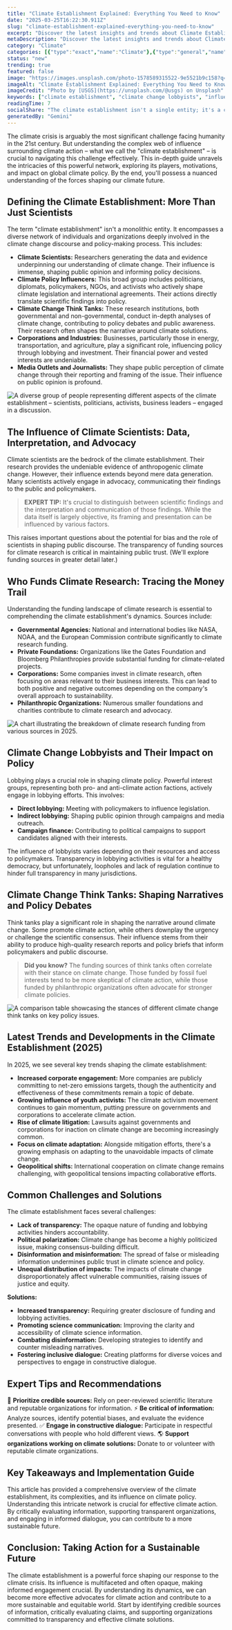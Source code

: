```yaml
---
title: "Climate Establishment Explained: Everything You Need to Know"
date: "2025-03-25T16:22:30.911Z"
slug: "climate-establishment-explained-everything-you-need-to-know"
excerpt: "Discover the latest insights and trends about Climate Establishment. This comprehensive guide covers everything you need to know about Climate Establishment in 2025."
metaDescription: "Discover the latest insights and trends about Climate Establishment. This comprehensive guide covers everything you need to know about Climate Establishmen..."
category: "Climate"
categories: [{"type":"exact","name":"Climate"},{"type":"general","name":"Politics"},{"type":"medium","name":"Policy Making"},{"type":"specific","name":"Carbon Pricing"},{"type":"niche","name":"Emissions Trading"}]
status: "new"
trending: true
featured: false
image: "https://images.unsplash.com/photo-1578589315522-9e5521b9c158?q=85&w=1200&fit=max&fm=webp&auto=compress"
imageAlt: "Climate Establishment Explained: Everything You Need to Know"
imageCredit: "Photo by [USGS](https://unsplash.com/@usgs) on Unsplash"
keywords: ["climate establishment", "climate change lobbyists", "influence of climate scientists", "climate policy influencers", "who funds climate research", "climate change think tanks", "buying climate change influence", "climate establishment funding", "climate denial funding sources", "impact of climate lobby groups"]
readingTime: 7
socialShare: "The climate establishment isn't a single entity; it's a complex web of influence, and understanding its various players – from scientists to corporations – is key to effective climate action.  Transparency is paramount."
generatedBy: "Gemini"
---
```




The climate crisis is arguably the most significant challenge facing humanity in the 21st century.  But understanding the complex web of influence surrounding climate action – what we call the "climate establishment" – is crucial to navigating this challenge effectively. This in-depth guide unravels the intricacies of this powerful network, exploring its players, motivations, and impact on global climate policy.  By the end, you'll possess a nuanced understanding of the forces shaping our climate future.

## Defining the Climate Establishment: More Than Just Scientists

The term "climate establishment" isn't a monolithic entity. It encompasses a diverse network of individuals and organizations deeply involved in the climate change discourse and policy-making process. This includes:

* **Climate Scientists:** Researchers generating the data and evidence underpinning our understanding of climate change. Their influence is immense, shaping public opinion and informing policy decisions.
* **Climate Policy Influencers:**  This broad group includes politicians, diplomats, policymakers, NGOs, and activists who actively shape climate legislation and international agreements.  Their actions directly translate scientific findings into policy.
* **Climate Change Think Tanks:** These research institutions, both governmental and non-governmental, conduct in-depth analyses of climate change, contributing to policy debates and public awareness.  Their research often shapes the narrative around climate solutions.
* **Corporations and Industries:**  Businesses, particularly those in energy, transportation, and agriculture, play a significant role, influencing policy through lobbying and investment.  Their financial power and vested interests are undeniable.
* **Media Outlets and Journalists:** They shape public perception of climate change through their reporting and framing of the issue. Their influence on public opinion is profound.

![A diverse group of people representing different aspects of the climate establishment – scientists, politicians, activists, business leaders – engaged in a discussion.](https://images.unsplash.com/photo-1552799446-159ba9523315?q=85&w=1200&fit=max&fm=webp&auto=compress)

## The Influence of Climate Scientists: Data, Interpretation, and Advocacy

Climate scientists are the bedrock of the climate establishment. Their research provides the undeniable evidence of anthropogenic climate change. However, their influence extends beyond mere data generation.  Many scientists actively engage in advocacy, communicating their findings to the public and policymakers.  

> **EXPERT TIP:**  It's crucial to distinguish between scientific findings and the interpretation and communication of those findings. While the data itself is largely objective, its framing and presentation can be influenced by various factors.

This raises important questions about the potential for bias and the role of scientists in shaping public discourse.  The transparency of funding sources for climate research is critical in maintaining public trust.  (We'll explore funding sources in greater detail later.)

## Who Funds Climate Research: Tracing the Money Trail

Understanding the funding landscape of climate research is essential to comprehending the climate establishment's dynamics.  Sources include:

* **Governmental Agencies:** National and international bodies like NASA, NOAA, and the European Commission contribute significantly to climate research funding.
* **Private Foundations:** Organizations like the Gates Foundation and Bloomberg Philanthropies provide substantial funding for climate-related projects.
* **Corporations:**  Some companies invest in climate research, often focusing on areas relevant to their business interests. This can lead to both positive and negative outcomes depending on the company's overall approach to sustainability.
* **Philanthropic Organizations:** Numerous smaller foundations and charities contribute to climate research and advocacy.

![A chart illustrating the breakdown of climate research funding from various sources in 2025.](https://images.unsplash.com/photo-1562155955-1cb2d73488d7?q=85&w=1200&fit=max&fm=webp&auto=compress)

## Climate Change Lobbyists and Their Impact on Policy

Lobbying plays a crucial role in shaping climate policy.  Powerful interest groups, representing both pro- and anti-climate action factions, actively engage in lobbying efforts.  This involves:

* **Direct lobbying:** Meeting with policymakers to influence legislation.
* **Indirect lobbying:** Shaping public opinion through campaigns and media outreach.
* **Campaign finance:**  Contributing to political campaigns to support candidates aligned with their interests.

The influence of lobbyists varies depending on their resources and access to policymakers.  Transparency in lobbying activities is vital for a healthy democracy, but unfortunately, loopholes and lack of regulation continue to hinder full transparency in many jurisdictions.

## Climate Change Think Tanks: Shaping Narratives and Policy Debates

Think tanks play a significant role in shaping the narrative around climate change. Some promote climate action, while others downplay the urgency or challenge the scientific consensus.  Their influence stems from their ability to produce high-quality research reports and policy briefs that inform policymakers and public discourse.

> **Did you know?**  The funding sources of think tanks often correlate with their stance on climate change.  Those funded by fossil fuel interests tend to be more skeptical of climate action, while those funded by philanthropic organizations often advocate for stronger climate policies.

![A comparison table showcasing the stances of different climate change think tanks on key policy issues.](https://images.unsplash.com/photo-1579003593419-98f949b9398f?q=85&w=1200&fit=max&fm=webp&auto=compress)

## Latest Trends and Developments in the Climate Establishment (2025)

In 2025, we see several key trends shaping the climate establishment:

* **Increased corporate engagement:** More companies are publicly committing to net-zero emissions targets, though the authenticity and effectiveness of these commitments remain a topic of debate.
* **Growing influence of youth activists:**  The climate activism movement continues to gain momentum, putting pressure on governments and corporations to accelerate climate action.
* **Rise of climate litigation:**  Lawsuits against governments and corporations for inaction on climate change are becoming increasingly common.
* **Focus on climate adaptation:**  Alongside mitigation efforts, there's a growing emphasis on adapting to the unavoidable impacts of climate change.
* **Geopolitical shifts:**  International cooperation on climate change remains challenging, with geopolitical tensions impacting collaborative efforts.

## Common Challenges and Solutions

The climate establishment faces several challenges:

* **Lack of transparency:**  The opaque nature of funding and lobbying activities hinders accountability.
* **Political polarization:**  Climate change has become a highly politicized issue, making consensus-building difficult.
* **Disinformation and misinformation:**  The spread of false or misleading information undermines public trust in climate science and policy.
* **Unequal distribution of impacts:**  The impacts of climate change disproportionately affect vulnerable communities, raising issues of justice and equity.

**Solutions:**

* **Increased transparency:**  Requiring greater disclosure of funding and lobbying activities.
* **Promoting science communication:**  Improving the clarity and accessibility of climate science information.
* **Combating disinformation:**  Developing strategies to identify and counter misleading narratives.
* **Fostering inclusive dialogue:**  Creating platforms for diverse voices and perspectives to engage in constructive dialogue.

## Expert Tips and Recommendations

🔑 **Prioritize credible sources:**  Rely on peer-reviewed scientific literature and reputable organizations for information.
⚡ **Be critical of information:**  Analyze sources, identify potential biases, and evaluate the evidence presented.
✅ **Engage in constructive dialogue:**  Participate in respectful conversations with people who hold different views.
🌎 **Support organizations working on climate solutions:**  Donate to or volunteer with reputable climate organizations.

## Key Takeaways and Implementation Guide

This article has provided a comprehensive overview of the climate establishment, its complexities, and its influence on climate policy.  Understanding this intricate network is crucial for effective climate action.  By critically evaluating information, supporting transparent organizations, and engaging in informed dialogue, you can contribute to a more sustainable future.

## Conclusion:  Taking Action for a Sustainable Future

The climate establishment is a powerful force shaping our response to the climate crisis.  Its influence is multifaceted and often opaque, making informed engagement crucial. By understanding its dynamics, we can become more effective advocates for climate action and contribute to a more sustainable and equitable world.  Start by identifying credible sources of information, critically evaluating claims, and supporting organizations committed to transparency and effective climate solutions.

